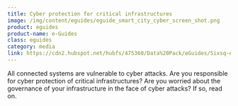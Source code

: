 ```yaml
---
title: Cyber protection for critical infrastructures
image: /img/content/eguides/eguide_smart_city_cyber_screen_shot.png
product: eguides
product-name: e-Guides
class: eguides
category: media
link: https://cdn2.hubspot.net/hubfs/475360/Data%20Pack/eGuides/Sixsq-eguides-Cyber-protection-for-critical-infrastructures.pdf
---
```


All connected systems are vulnerable to cyber attacks. Are you responsible for cyber protection of critical infrastructures? Are you worried about the governance of your infrastructure in the face of cyber attacks? If so, read on.
